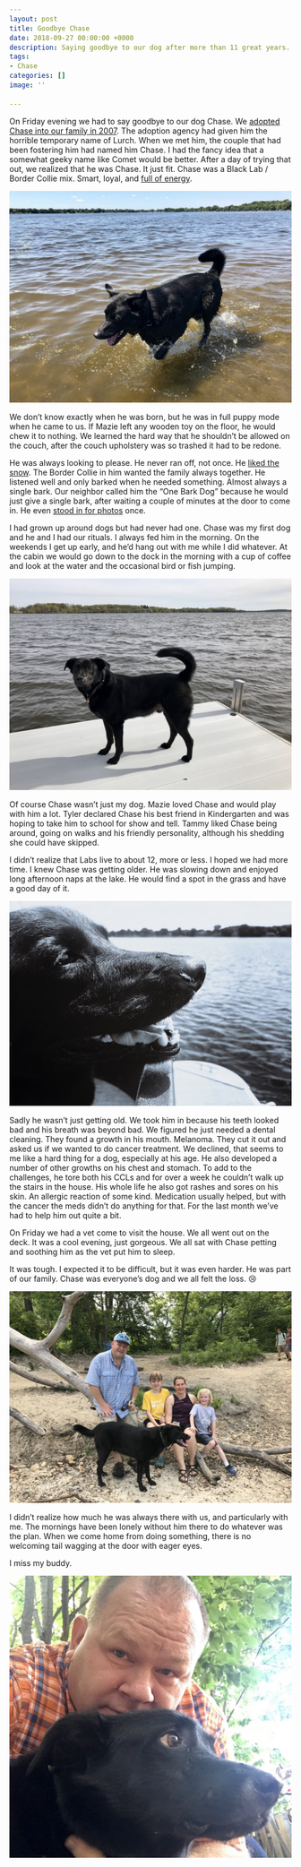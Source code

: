 ```yaml
---
layout: post
title: Goodbye Chase
date: 2018-09-27 00:00:00 +0000
description: Saying goodbye to our dog after more than 11 great years.
tags:
- Chase
categories: []
image: ''

---
```

On Friday evening we had to say goodbye to our dog Chase. We [adopted Chase into our family in 2007](https://www.thingelstad.com/2007/welcome-chase/). The adoption agency had given him the horrible temporary name of Lurch. When we met him, the couple that had been fostering him had named him Chase. I had the fancy idea that a somewhat geeky name like Comet would be better. After a day of trying that out, we realized that he was Chase. It just fit. Chase was a Black Lab / Border Collie mix. Smart, loyal, and [full of energy](https://www.thingelstad.com/2010/chase-running-in-snow/).

![](/assets/posts/2018/Chase-Water.jpg)

We don’t know exactly when he was born, but he was in full puppy mode when he came to us. If Mazie left any wooden toy on the floor, he would chew it to nothing. We learned the hard way that he shouldn’t be allowed on the couch, after the couch upholstery was so trashed it had to be redone.

He was always looking to please. He never ran off, not once. He [liked the snow](https://www.thingelstad.com/2008/chase-in-the-snow/). The Border Collie in him wanted the family always together. He listened well and only barked when he needed something. Almost always a single bark. Our neighbor called him the “One Bark Dog” because he would just give a single bark, after waiting a couple of minutes at the door to come in. He even [stood in for photos](https://www.thingelstad.com/2009/chases-mug-shot/) once.

I had grown up around dogs but had never had one. Chase was my first dog and he and I had our rituals. I always fed him in the morning. On the weekends I get up early, and he’d hang out with me while I did whatever. At the cabin we would go down to the dock in the morning with a cup of coffee and look at the water and the occasional bird or fish jumping.

![](/assets/posts/2018/Chase-Dock.jpg)

Of course Chase wasn’t just my dog. Mazie loved Chase and would play with him a lot. Tyler declared Chase his best friend in Kindergarten and was hoping to take him to school for show and tell. Tammy liked Chase being around, going on walks and his friendly personality, although his shedding she could have skipped.

I didn’t realize that Labs live to about 12, more or less. I hoped we had more time. I knew Chase was getting older. He was slowing down and enjoyed long afternoon naps at the lake. He would find a spot in the grass and have a good day of it.

![](/assets/posts/2018/Chase-Boat.jpg)

Sadly he wasn’t just getting old. We took him in because his teeth looked bad and his breath was beyond bad. We figured he just needed a dental cleaning. They found a growth in his mouth. Melanoma. They cut it out and asked us if we wanted to do cancer treatment. We declined, that seems to me like a hard thing for a dog, especially at his age. He also developed a number of other growths on his chest and stomach. To add to the challenges, he tore both his CCLs and for over a week he couldn’t walk up the stairs in the house. His whole life he also got rashes and sores on his skin. An allergic reaction of some kind. Medication usually helped, but with the cancer the meds didn’t do anything for that. For the last month we’ve had to help him out quite a bit.

On Friday we had a vet come to visit the house. We all went out on the deck. It was a cool evening, just gorgeous. We all sat with Chase petting and soothing him as the vet put him to sleep.

It was tough. I expected it to be difficult, but it was even harder. He was part of our family. Chase was everyone’s dog and we all felt the loss. 😢

![](/assets/posts/2018/Chase-Family.JPG)

I didn’t realize how much he was always there with us, and particularly with me. The mornings have been lonely without him there to do whatever was the plan. When we come home from doing something, there is no welcoming tail wagging at the door with eager eyes.

I miss my buddy.

![](/assets/posts/2018/Chase-Jamie.jpg)